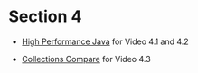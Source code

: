 # Section 4

 - [High Performance Java](highperf) for Video 4.1 and 4.2

- [Collections Compare](CollectionsCompare) for Video 4.3